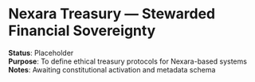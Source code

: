 # Nexara Treasury — Stewarded Financial Sovereignty

**Status**: Placeholder  
**Purpose**: To define ethical treasury protocols for Nexara-based systems  
**Notes**: Awaiting constitutional activation and metadata schema

